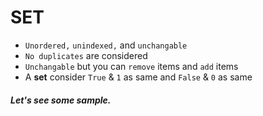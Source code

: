 # SET
- `Unordered,` `unindexed,` and `unchangable`
- `No duplicates` are considered
- `Unchangable` but you can `remove` items and `add` items
- A **set** consider `True` & `1` as same and `False` & `0` as same
##### Let's see some sample.
